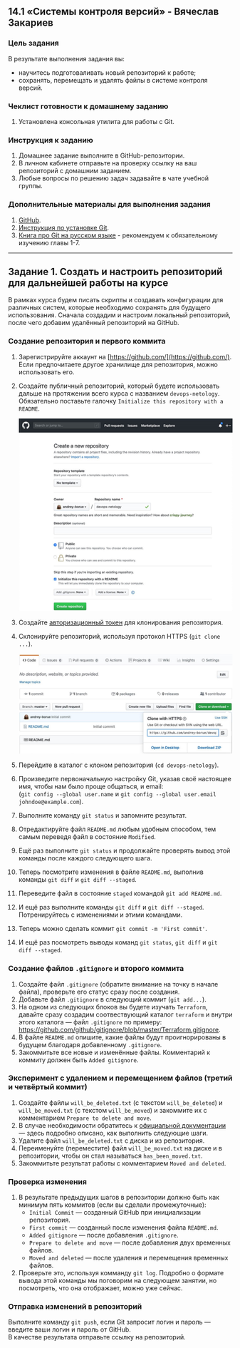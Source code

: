 ## 14.1 «Системы контроля версий» - Вячеслав Закариев

### Цель задания

В результате выполнения задания вы: 

* научитесь подготоваливать новый репозиторий к работе;
* сохранять, перемещать и удалять файлы в системе контроля версий.  


### Чеклист готовности к домашнему заданию

1. Установлена консольная утилита для работы с Git.


### Инструкция к заданию

1. Домашнее задание выполните в GitHub-репозитории. 
2. В личном кабинете отправьте на проверку ссылку на ваш репозиторий с домашним заданием.
3. Любые вопросы по решению задач задавайте в чате учебной группы.


### Дополнительные материалы для выполнения задания

1. [GitHub](https://github.com/).
2. [Инструкция по установке Git](https://git-scm.com/downloads).
3. [Книга про  Git на русском языке](https://git-scm.com/book/ru/v2/) - рекомендуем к обязательному изучению главы 1-7.

------

## Задание 1. Создать и настроить репозиторий для дальнейшей работы на курсе

В рамках курса будем писать скрипты и создавать конфигурации для различных систем, которые необходимо сохранять для будущего использования. 
Сначала создадим и настроим локальный репозиторий, после чего добавим удалённый репозиторий на GitHub.

### Создание репозитория и первого коммита

1. Зарегистрируйте аккаунт на [https://github.com/](https://github.com/). Если предпочитаете другое хранилище для репозитория, можно использовать его.
1. Создайте публичный репозиторий, который будете использовать дальше на протяжении всего курса с названием `devops-netology`. \
   Обязательно поставьте галочку `Initialize this repository with a README`. 
   
    ![Диалог создания репозитория](https://github.com/SlavaZakariev/netology/blob/31bfc3a0030cc85f07e7dda4c9f1afe04c6b060f/git/14.1_git-beginning/resources/github-new-repo-1.jpg)
    
1. Создайте [авторизационный токен](https://docs.github.com/en/authentication/keeping-your-account-and-data-secure/creating-a-personal-access-token) для клонирования репозитория.
1. Склонируйте репозиторий, используя протокол HTTPS (`git clone ...`).
 
    ![Клонирование репозитория](https://github.com/SlavaZakariev/netology/blob/31bfc3a0030cc85f07e7dda4c9f1afe04c6b060f/git/14.1_git-beginning/resources/github-clone-repo-https.jpg)
    
1. Перейдите в каталог с клоном репозитория (`cd devops-netology`).
1. Произведите первоначальную настройку Git, указав своё настоящее имя, чтобы нам было проще общаться, и email: \
   (`git config --global user.name` и `git config --global user.email johndoe@example.com`).
1. Выполните команду `git status` и запомните результат.
1. Отредактируйте файл `README.md` любым удобным способом, тем самым переведя файл в состояние `Modified`.
1. Ещё раз выполните `git status` и продолжайте проверять вывод этой команды после каждого следующего шага.
1. Теперь посмотрите изменения в файле `README.md`, выполнив команды `git diff` и `git diff --staged`.
1. Переведите файл в состояние `staged` командой `git add README.md`.
1. И ещё раз выполните команды `git diff` и `git diff --staged`. Потренируйтесь с изменениями и этими командами.
1. Теперь можно сделать коммит `git commit -m 'First commit'`.
1. И ещё раз посмотреть выводы команд `git status`, `git diff` и `git diff --staged`.

### Создание файлов `.gitignore` и второго коммита

1. Создайте файл `.gitignore` (обратите внимание на точку в начале файла), проверьте его статус сразу после создания. 
1. Добавьте файл `.gitignore` в следующий коммит (`git add...`).
1. На одном из следующих блоков вы будете изучать `Terraform`, давайте сразу создадим соотвествующий каталог `terraform` и внутри этого каталога — файл `.gitignore` по примеру: https://github.com/github/gitignore/blob/master/Terraform.gitignore.  
1. В файле `README.md` опишите, какие файлы будут проигнорированы в будущем благодаря добавленному `.gitignore`.
1. Закоммитьте все новые и изменённые файлы. Комментарий к коммиту должен быть `Added gitignore`.

### Эксперимент с удалением и перемещением файлов (третий и четвёртый коммит)

1. Создайте файлы `will_be_deleted.txt` (с текстом `will_be_deleted`) и `will_be_moved.txt` (с текстом `will_be_moved`) и закоммите их с комментарием `Prepare to delete and move`.
1. В случае необходимости обратитесь к [официальной документации](https://git-scm.com/book/ru/v2/Основы-Git-Запись-изменений-в-репозиторий) — здесь подробно описано, как выполнить следующие шаги. 
1. Удалите файл `will_be_deleted.txt` с диска и из репозитория. 
1. Переименуйте (переместите) файл `will_be_moved.txt` на диске и в репозитории, чтобы он стал называться `has_been_moved.txt`.
1. Закоммитьте результат работы с комментарием `Moved and deleted`.

### Проверка изменения

1. В результате предыдущих шагов в репозитории должно быть как минимум пять коммитов (если вы сделали промежуточные):
    * `Initial Commit` — созданный GitHub при инициализации репозитория. 
    * `First commit` — созданный после изменения файла `README.md`.
    * `Added gitignore` — после добавления `.gitignore`.
    * `Prepare to delete and move` — после добавления двух временных файлов.
    * `Moved and deleted` — после удаления и перемещения временных файлов. 
2. Проверьте это, используя комманду `git log`. Подробно о формате вывода этой команды мы поговорим на следующем занятии, но посмотреть, что она отображает, можно уже сейчас.

### Отправка изменений в репозиторий

Выполните команду `git push`, если Git запросит логин и пароль — введите ваши логин и пароль от GitHub. \
В качестве результата отправьте ссылку на репозиторий. 

